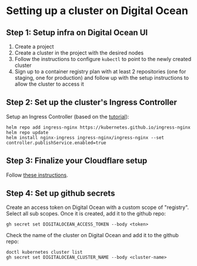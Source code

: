 # Setting up a cluster on Digital Ocean

## Step 1: Setup infra on Digital Ocean UI

1. Create a project
2. Create a cluster in the project with the desired nodes
3. Follow the instructions to configure `kubectl` to point to the newly created cluster
4. Sign up to a container registry plan with at least 2 repositories (one for staging, one for production) and follow up with the setup instructions to allow the cluster to access it

## Step 2: Set up the cluster's Ingress Controller

Setup an Ingress Controller (based on the [tutorial](https://www.digitalocean.com/community/tutorials/how-to-set-up-an-nginx-ingress-on-digitalocean-kubernetes-using-helm)):

```shell
helm repo add ingress-nginx https://kubernetes.github.io/ingress-nginx
helm repo update
helm install nginx-ingress ingress-nginx/ingress-nginx --set controller.publishService.enabled=true
```

## Step 3: Finalize your Cloudflare setup

Follow [these instructions](./CloudFlareSetup.md).

## Step 4: Set up github secrets

Create an access token on Digital Ocean with a custom scope of "registry". Select all sub scopes.
Once it is created, add it to the github repo:

```shell
gh secret set DIGITALOCEAN_ACCESS_TOKEN --body <token>
```

Check the name of the cluster on Digital Ocean and add it to the github repo:

```shell
doctl kubernetes cluster list
gh secret set DIGITALOCEAN_CLUSTER_NAME --body <cluster-name>
```
